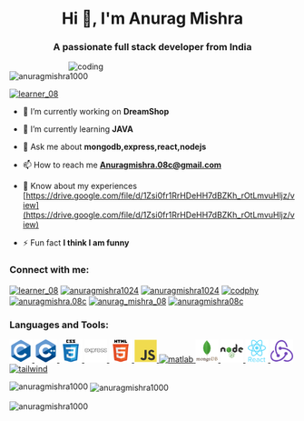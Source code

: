 <h1 align="center">Hi 👋, I'm Anurag Mishra</h1>
<h3 align="center">A passionate full stack developer from India</h3>
<img align="right" alt="coding" width="400" src="https://cdn.dribbble.com/users/1162077/screenshots/3848914/programmer.gif">

<p align="left"> <img src="https://komarev.com/ghpvc/?username=anuragmishra1000&label=Profile%20views&color=0e75b6&style=flat" alt="anuragmishra1000" /> </p>

<p align="left"> <a href="https://twitter.com/learner_08" target="blank"><img src="https://img.shields.io/twitter/follow/learner_08?logo=twitter&style=for-the-badge" alt="learner_08" /></a> </p>

- 🔭 I’m currently working on **DreamShop**

- 🌱 I’m currently learning **JAVA**

- 💬 Ask me about **mongodb,express,react,nodejs**

- 📫 How to reach me **Anuragmishra.08c@gmail.com**

- 📄 Know about my experiences [https://drive.google.com/file/d/1Zsi0fr1RrHDeHH7dBZKh_rOtLmvuHljz/view](https://drive.google.com/file/d/1Zsi0fr1RrHDeHH7dBZKh_rOtLmvuHljz/view)

- ⚡ Fun fact **I think I am funny**

<h3 align="left">Connect with me:</h3>
<p align="left">
<a href="https://twitter.com/learner_08" target="blank"><img align="center" src="https://raw.githubusercontent.com/rahuldkjain/github-profile-readme-generator/master/src/images/icons/Social/twitter.svg" alt="learner_08" height="30" width="40" /></a>
<a href="https://linkedin.com/in/anuragmishra1024" target="blank"><img align="center" src="https://raw.githubusercontent.com/rahuldkjain/github-profile-readme-generator/master/src/images/icons/Social/linked-in-alt.svg" alt="anuragmishra1024" height="30" width="40" /></a>
<a href="https://instagram.com/anuragmishra1024" target="blank"><img align="center" src="https://raw.githubusercontent.com/rahuldkjain/github-profile-readme-generator/master/src/images/icons/Social/instagram.svg" alt="anuragmishra1024" height="30" width="40" /></a>
<a href="https://www.youtube.com/c/codphy" target="blank"><img align="center" src="https://raw.githubusercontent.com/rahuldkjain/github-profile-readme-generator/master/src/images/icons/Social/youtube.svg" alt="codphy" height="30" width="40" /></a>
<a href="https://codeforces.com/profile/anuragmishra.08c" target="blank"><img align="center" src="https://raw.githubusercontent.com/rahuldkjain/github-profile-readme-generator/master/src/images/icons/Social/codeforces.svg" alt="anuragmishra.08c" height="30" width="40" /></a>
<a href="https://www.leetcode.com/anurag_mishra_08" target="blank"><img align="center" src="https://raw.githubusercontent.com/rahuldkjain/github-profile-readme-generator/master/src/images/icons/Social/leet-code.svg" alt="anurag_mishra_08" height="30" width="40" /></a>
<a href="https://auth.geeksforgeeks.org/user/anuragmishra08c" target="blank"><img align="center" src="https://raw.githubusercontent.com/rahuldkjain/github-profile-readme-generator/master/src/images/icons/Social/geeks-for-geeks.svg" alt="anuragmishra08c" height="30" width="40" /></a>
</p>

<h3 align="left">Languages and Tools:</h3>
<p align="left"> <a href="https://www.cprogramming.com/" target="_blank" rel="noreferrer"> <img src="https://raw.githubusercontent.com/devicons/devicon/master/icons/c/c-original.svg" alt="c" width="40" height="40"/> </a> <a href="https://www.w3schools.com/cpp/" target="_blank" rel="noreferrer"> <img src="https://raw.githubusercontent.com/devicons/devicon/master/icons/cplusplus/cplusplus-original.svg" alt="cplusplus" width="40" height="40"/> </a> <a href="https://www.w3schools.com/css/" target="_blank" rel="noreferrer"> <img src="https://raw.githubusercontent.com/devicons/devicon/master/icons/css3/css3-original-wordmark.svg" alt="css3" width="40" height="40"/> </a> <a href="https://expressjs.com" target="_blank" rel="noreferrer"> <img src="https://raw.githubusercontent.com/devicons/devicon/master/icons/express/express-original-wordmark.svg" alt="express" width="40" height="40"/> </a> <a href="https://www.w3.org/html/" target="_blank" rel="noreferrer"> <img src="https://raw.githubusercontent.com/devicons/devicon/master/icons/html5/html5-original-wordmark.svg" alt="html5" width="40" height="40"/> </a> <a href="https://developer.mozilla.org/en-US/docs/Web/JavaScript" target="_blank" rel="noreferrer"> <img src="https://raw.githubusercontent.com/devicons/devicon/master/icons/javascript/javascript-original.svg" alt="javascript" width="40" height="40"/> </a> <a href="https://www.mathworks.com/" target="_blank" rel="noreferrer"> <img src="https://upload.wikimedia.org/wikipedia/commons/2/21/Matlab_Logo.png" alt="matlab" width="40" height="40"/> </a> <a href="https://www.mongodb.com/" target="_blank" rel="noreferrer"> <img src="https://raw.githubusercontent.com/devicons/devicon/master/icons/mongodb/mongodb-original-wordmark.svg" alt="mongodb" width="40" height="40"/> </a> <a href="https://nodejs.org" target="_blank" rel="noreferrer"> <img src="https://raw.githubusercontent.com/devicons/devicon/master/icons/nodejs/nodejs-original-wordmark.svg" alt="nodejs" width="40" height="40"/> </a> <a href="https://reactjs.org/" target="_blank" rel="noreferrer"> <img src="https://raw.githubusercontent.com/devicons/devicon/master/icons/react/react-original-wordmark.svg" alt="react" width="40" height="40"/> </a> <a href="https://redux.js.org" target="_blank" rel="noreferrer"> <img src="https://raw.githubusercontent.com/devicons/devicon/master/icons/redux/redux-original.svg" alt="redux" width="40" height="40"/> </a> <a href="https://tailwindcss.com/" target="_blank" rel="noreferrer"> <img src="https://www.vectorlogo.zone/logos/tailwindcss/tailwindcss-icon.svg" alt="tailwind" width="40" height="40"/> </a> </p>

<p><img align="left" src="https://github-readme-stats.vercel.app/api/top-langs?username=anuragmishra1000&show_icons=true&locale=en&layout=compact" alt="anuragmishra1000" /></p>

<p>&nbsp;<img align="center" src="https://github-readme-stats.vercel.app/api?username=anuragmishra1000&show_icons=true&locale=en" alt="anuragmishra1000" /></p>

<p><img align="center" src="https://github-readme-streak-stats.herokuapp.com/?user=anuragmishra1000&" alt="anuragmishra1000" /></p>
